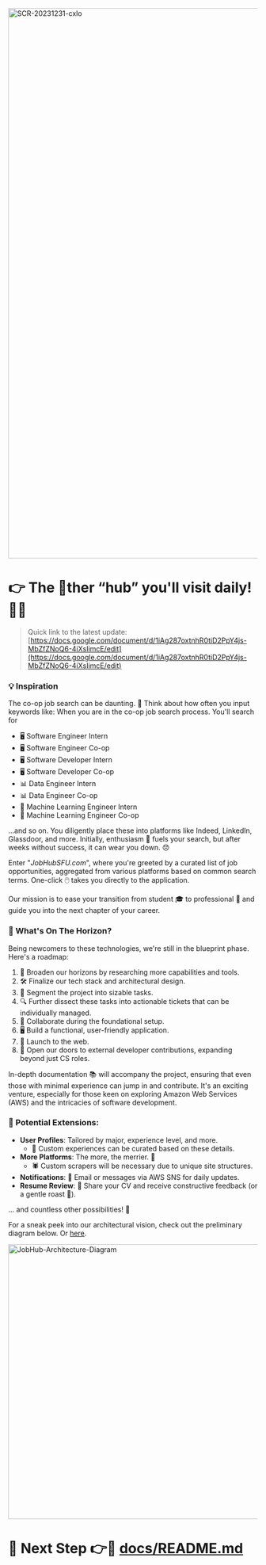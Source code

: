 <!-- <img width="222" alt="jobhub" src="https://github.com/sbshaun/JobHub/assets/99154887/b4c2ddcc-6101-4a93-a039-dd9e49844f68"> -->
<img width="1111" alt="SCR-20231231-cxlo" src="https://github.com/jobless-devs/Jobhub/assets/99154887/b754b7ba-36ef-44f3-a14f-5c80461d00b7">

# 👉 The 🚫ther “hub” you'll visit daily! 🙊🌟

> Quick link to the latest update: [https://docs.google.com/document/d/1iAg287oxtnhR0tiD2PpY4js-MbZfZNoQ6-4iXsIimcE/edit](https://docs.google.com/document/d/1iAg287oxtnhR0tiD2PpY4js-MbZfZNoQ6-4iXsIimcE/edit) 


### 💡 Inspiration
The co-op job search can be daunting. 🤔 Think about how often you input keywords like:
When you are in the co-op job search process. You'll search for 
- 🖥️ Software Engineer Intern 
- 🖥️ Software Engineer Co-op 
- 🖥️ Software Developer Intern 
- 🖥️ Software Developer Co-op 
- 📊 Data Engineer Intern 
- 📊 Data Engineer Co-op
- 🤖 Machine Learning Engineer Intern
- 🤖 Machine Learning Engineer Co-op 

...and so on. You diligently place these into platforms like Indeed, LinkedIn, Glassdoor, and more. Initially, enthusiasm 🚀 fuels your search, but after weeks without success, it can wear you down. 😞

Enter "_JobHubSFU.com_", where you're greeted by a curated list of job opportunities, aggregated from various platforms based on common search terms. One-click 🖱️ takes you directly to the application. 

Our mission is to ease your transition from student 🎓 to professional 💼 and guide you into the next chapter of your career.

### 🌅 What's On The Horizon? 
Being newcomers to these technologies, we're still in the blueprint phase. Here's a roadmap:
1. 🧭 Broaden our horizons by researching more capabilities and tools.
2. 🛠️ Finalize our tech stack and architectural design.
3. 📝 Segment the project into sizable tasks.
4. 🔍 Further dissect these tasks into actionable tickets that can be individually managed.
5. 🤝 Collaborate during the foundational setup.
6. 🖥️ Build a functional, user-friendly application.
7. 🚀 Launch to the web.
8. 🚪 Open our doors to external developer contributions, expanding beyond just CS roles.

In-depth documentation 📚 will accompany the project, ensuring that even those with minimal experience can jump in and contribute. It's an exciting venture, especially for those keen on exploring Amazon Web Services (AWS) and the intricacies of software development.

### 🌟 Potential Extensions:
- **User Profiles**: Tailored by major, experience level, and more.
  - 🎨 Custom experiences can be curated based on these details.
- **More Platforms**: The more, the merrier. 🎉
  - 🕷️ Custom scrapers will be necessary due to unique site structures.
- **Notifications**: 📧 Email or messages via AWS SNS for daily updates.
- **Resume Review**: 📄 Share your CV and receive constructive feedback (or a gentle roast 🍖).

... and countless other possibilities! 🌌

For a sneak peek into our architectural vision, check out the preliminary diagram below. Or [here](https://miro.com/app/board/uXjVNX2YT9k=/?share_link_id=732210735449). 

<img width="555" alt="JobHub-Architecture-Diagram" src="https://github.com/jobless-devs/Jobhub/assets/99154887/9a858acd-0d3c-4f0a-a187-31d400eafdc3">

# 🌟 Next Step 👉🚀 [docs/README.md](docs/README.md) 
